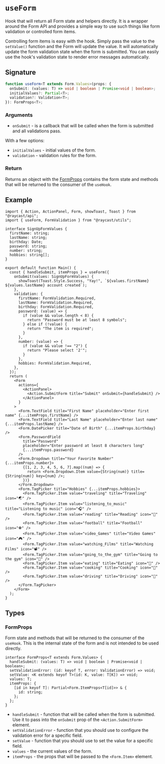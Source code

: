 # `useForm`

Hook that will return all Form state and helpers directly.
It is a wrapper around the Form API and provides a simple way to use such things like form validation or controlled form items.

Controlling form items is easy with the hook. Simply pass the value to the `setValue()` function and the Form will update the value.
It will automatically update the form validation state when the form is submitted. You can easily use the hook's validation state to render error messages automatically.

## Signature

```ts
function useForm<T extends Form.Values>(props: {
  onSubmit: (values: T) => void | boolean | Promise<void | boolean>;
  initialValues?: Partial<T>;
  validation?: Validation<T>;
}): FormProps<T>;
```

### Arguments

- `onSubmit` - is a callback that will be called when the form is submitted and all validations pass.

With a few options:

- `initialValues` - initial values of the form.
- `validation` - validation rules for the form.

### Return

Returns an object with the [FormProps](#formprops) contains the form state and methods that will be returned to the consumer of the `useHook`.

## Example

```tsx
import { Action, ActionPanel, Form, showToast, Toast } from "@raycast/api";
import { useForm, FormValidation } from "@raycast/utils";

interface SignUpFormValues {
  firstName: string;
  lastName: string;
  birthday: Date;
  password: string;
  number: string;
  hobbies: string[];
}

export default function Main() {
  const { handleSubmit, itemProps } = useForm({
    onSubmit(values: SignUpFormValues) {
      showToast(Toast.Style.Success, "Yay!", `${values.firstName} ${values.lastName} account created`);
    },
    validation: {
      firstName: FormValidation.Required,
      lastName: FormValidation.Required,
      birthday: FormValidation.Required,
      password: (value) => {
        if (value && value.length < 8) {
          return "Password must be at least 8 symbols";
        } else if (!value) {
          return "The item is required";
        }
      },
      number: (value) => {
        if (value && value !== "2") {
          return "Please select '2'";
        }
      },
      hobbies: FormValidation.Required,
    },
  });
  return (
    <Form
      actions={
        <ActionPanel>
          <Action.SubmitForm title="Submit" onSubmit={handleSubmit} />
        </ActionPanel>
      }
    >
      <Form.TextField title="First Name" placeholder="Enter first name" {...itemProps.firstName} />
      <Form.TextField title="Last Name" placeholder="Enter last name" {...itemProps.lastName} />
      <Form.DatePicker title="Date of Birth" {...itemProps.birthday} />
      <Form.PasswordField
        title="Password"
        placeholder="Enter password at least 8 characters long"
        {...itemProps.password}
      />
      <Form.Dropdown title="Your Favorite Number" {...itemProps.number}>
        {[1, 2, 3, 4, 5, 6, 7].map((num) => {
          return <Form.Dropdown.Item value={String(num)} title={String(num)} key={num} />;
        })}
      </Form.Dropdown>
      <Form.TagPicker title="Hobbies" {...itemProps.hobbies}>
        <Form.TagPicker.Item value="traveling" title="Traveling" icon="🌏" />
        <Form.TagPicker.Item value="listening_to_music" title="Listening to music" icon="🎧" />
        <Form.TagPicker.Item value="reading" title="Reading" icon="📖" />
        <Form.TagPicker.Item value="football" title="Football" icon="⚽" />
        <Form.TagPicker.Item value="video_Games" title="Video Games" icon="🎮" />
        <Form.TagPicker.Item value="watching_Films" title="Watching Films" icon="📽" />
        <Form.TagPicker.Item value="going_to_the_gym" title="Going to the gym" icon="👟" />
        <Form.TagPicker.Item value="eating" title="Eating" icon="🍕️" />
        <Form.TagPicker.Item value="cooking" title="Cooking" icon="🍳" />
        <Form.TagPicker.Item value="driving" title="Driving" icon="🚗" />
      </Form.TagPicker>
    </Form>
  );
}
```

## Types

### FormProps

Form state and methods that will be returned to the consumer of the `useHook`.
This is the internal state of the form and is not intended to be used directly.

```tsx
interface FormProps<T extends Form.Values> {
  handleSubmit: (values: T) => void | boolean | Promise<void | boolean>;
  setValidationError: (id: keyof T, error: ValidationError) => void;
  setValue: <K extends keyof T>(id: K, value: T[K]) => void;
  values: T;
  itemProps: {
    [id in keyof T]: Partial<Form.ItemProps<T[id]>> & {
      id: string;
    };
  };
}
```

- `handleSubmit` - function that will be called when the form is submitted. Use it to pass into the `onSubmit` prop of the `<Action.SubmitForm>` element.
- `setValidationError` - function that you should use to configure the validation error for a specific field.
- `setValue` - function that you should use to set the value for a specific field.
- `values` - the current values of the form.
- `itemProps` - the props that will be passed to the `<Form.Item>` element.
